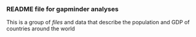 ### README file for gapminder analyses

This is a group of *files* and data that describe the population and GDP of countries around the world

